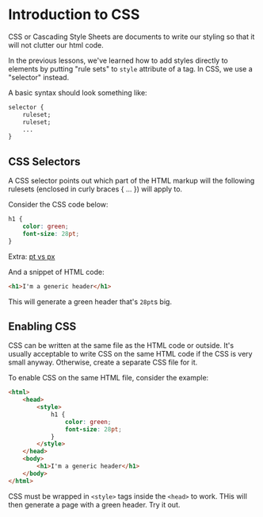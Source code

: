 # Introduction to CSS

CSS or Cascading Style Sheets are documents to write our styling so that it will not clutter our html code.

In the previous lessons, we've learned how to add styles directly to elements by putting "rule sets" to `style` attribute of a tag. In CSS, we use a "selector" instead.

A basic syntax should look something like:

```css
selector {
    ruleset;
    ruleset;
    ...
}
```

## CSS Selectors

A CSS selector points out which part of the HTML markup will the following rulesets (enclosed in curly braces { ... }) will apply to.

Consider the CSS code below:

```css
h1 {
    color: green;
    font-size: 28pt;
}
```

Extra: [pt vs px](https://graphicdesign.stackexchange.com/questions/199/point-vs-pixel-what-is-the-difference)

And a snippet of HTML code:

```html
<h1>I'm a generic header</h1>
```

This will generate a green header that's `28pt`s big.

## Enabling CSS

CSS can be written at the same file as the HTML code or outside. It's usually acceptable to write CSS on the same HTML code if the CSS is very small anyway. Otherwise, create a separate CSS file for it.

To enable CSS on the same HTML file, consider the example:

```html
<html>
    <head>
        <style>
            h1 {
                color: green;
                font-size: 28pt;
            }
        </style>
    </head>
    <body>
        <h1>I'm a generic header</h1>
    </body>
</html>
```

CSS must be wrapped in `<style>` tags inside the `<head>` to work. THis will then generate a page with a green header. Try it out.